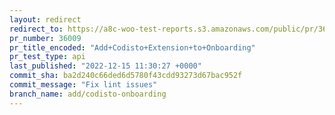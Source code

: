 ```yaml
---
layout: redirect
redirect_to: https://a8c-woo-test-reports.s3.amazonaws.com/public/pr/36009/api/index.html
pr_number: 36009
pr_title_encoded: "Add+Codisto+Extension+to+Onboarding"
pr_test_type: api
last_published: "2022-12-15 11:30:27 +0000"
commit_sha: ba2d240c66ded6d5780f43cdd93273d67bac952f
commit_message: "Fix lint issues"
branch_name: add/codisto-onboarding
---
```


